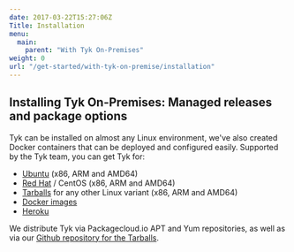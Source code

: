 ```yaml
---
date: 2017-03-22T15:27:06Z
Title: Installation
menu:
  main:
    parent: "With Tyk On-Premises"
weight: 0
url: "/get-started/with-tyk-on-premise/installation"
---
```


## Installing Tyk On-Premises: Managed releases and package options

Tyk can be installed on almost any Linux environment, we've also created Docker containers that can be deployed and configured easily. Supported by the Tyk team, you can get Tyk for:

* [Ubuntu][1] (x86, ARM and AMD64)
* [Red Hat][2] / CentOS (x86, ARM and AMD64)
* [Tarballs][3] for any other Linux variant (x86, ARM and AMD64)
* [Docker images][4]
* [Heroku][5]

We distribute Tyk via Packagecloud.io APT and Yum repositories, as well as via our [Github repository for the Tarballs][3].



[1]: /docs/get-started/with-tyk-on-premise/installation/on-ubuntu/
[2]: /docs/get-started/with-tyk-on-premise/installation/redhat-rhel-centos/
[3]: https://github.com/TykTechnologies/tyk/releases
[4]: https://hub.docker.com/u/tykio/
[5]: /docs/get-started/with-tyk-on-premise/installation/on-heroku/